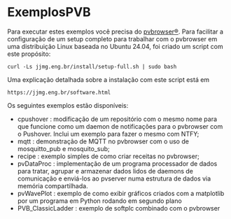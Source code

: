 # ExemplosPVB

Para executar estes exemplos você precisa do [pvbrowser®](https://pvbrowser.de).
Para facilitar a configuração de um setup completo para trabalhar com o pvbrowser em uma distribuição Linux baseada no Ubuntu 24.04, foi criado um script com este propósito:

```
curl -Ls jjmg.eng.br/install/setup-full.sh | sudo bash
```

Uma explicação detalhada sobre a instalação com este script está em 

```
https://jjmg.eng.br/software.html
```

Os seguintes exemplos estão disponíveis:

- cpushover : modificação de um repositório com o mesmo nome para que funcione como um daemon de notificações para o pvbrowser com o Pushover. Inclui um exemplo para fazer o mesmo com NTFY;
- mqtt : demonstração de MQTT no pvbrowser com o uso de mosquitto_pub e mosquito_sub;
- recipe : exemplo simples de como criar receitas no pvbrowser;
- pvDataProc : implementação de um programa processador de dados para tratar, agrupar e armazenar dados lidos de daemons de comunicação e enviá-los ao pvserver numa estrutura de dados via memória compartilhada.
- pvWavePlot : exemplo de como exibir gráficos criados com a matplotlib por um programa em Python rodando em segundo plano
- PVB_ClassicLadder : exemplo de softplc combinado com o pvbrowser
